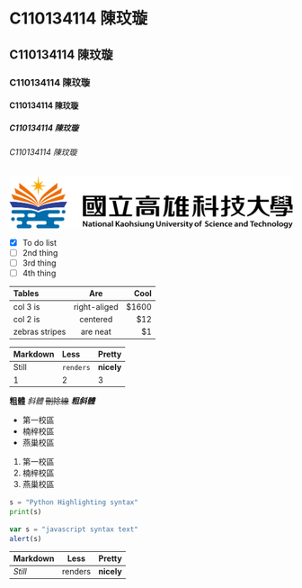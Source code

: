 # C110134114 陳玟璇
## C110134114 陳玟璇
### C110134114 陳玟璇
#### C110134114 陳玟璇
##### C110134114 陳玟璇
###### C110134114 陳玟璇
![NKUST](nkust.png "高科大")
- [x] To do list
- [ ] 2nd thing
- [ ] 3rd thing
- [ ] 4th thing

|**Tables**|**Are**|**Cool**|
|:---------|:----------:|-------:|
|col 3 is  |right-aliged|   $1600|
|col 2 is  |  centered  |     $12|
|zebras stripes|are neat|      $1|

|**Markdown**|**Less**|**Pretty**|
|:-----------|:-------|:---------|
|Still  |`renders`| **nicely**|
|1      |    2    |          3|

**粗體**
*斜體*
~~刪除線~~
***粗斜體***

+ 第一校區
+ 楠梓校區
+ 燕巢校區

1. 第一校區
2. 楠梓校區
3. 燕巢校區


```python
s = "Python Highlighting syntax"
print(s)
```

```js
var s = "javascript syntax text"
alert(s)
```
  
| **Markdown** | **Less** | **Pretty** |
| ------- | ------- | ------- |
| *Still*      | renders  |**nicely**  |

